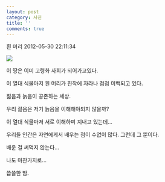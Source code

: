 ```yaml
---
layout: post
category: 사진
title: ''
comments: true
---
```

흰 머리
2012-05-30 22:11:34


  

![][link0]

  

이 땅은 이미 고령화 사회가 되어가고있다.

  

이 열대 식물마저 흰 머리가 진작에 자라나 점점 미백되고 있다.

  

젊음과 늙음이 공존하는 세상.

  

우리 젊음은 저기 늙음을 이해해야되지 않을까?

  

이 열대 식물마저 서로 이해하며 지내고 있는데...

  

  

우리들 인간은 자연에게서 배우는 점이 수없이 많다. 그런데 그 뿐이다.

배운 걸 써먹지 않는다...

  

나도 마찬가지로...

  

씁쓸한 밤.


[link0]:https://t1.daumcdn.net/cfile/tistory/1201574B4FC61BB604
